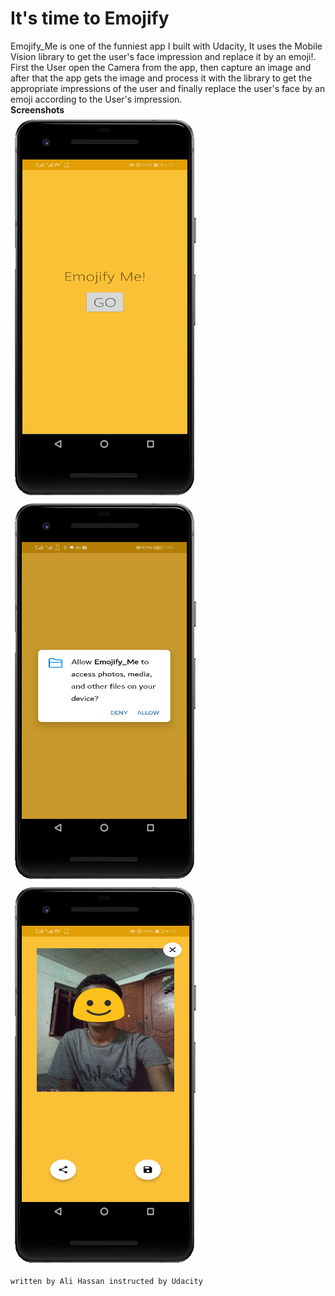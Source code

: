 <h1>It's time to Emojify</h1>
Emojify_Me is one of the funniest app I built with Udacity, It uses the Mobile Vision library
to get the user's face impression and replace it by an emoji!.
First the User open the Camera from the app, then capture an image and after that the app gets the
image and process it with the library to get the appropriate impressions
of the user and finally replace the user's face by an emoji according to the User's impression.
</br>
 <b>Screenshots</b></br>
 <img src="https://github.com/3li-7assan-Dev1712/Emojify_Me/blob/master/emojify_me_1.png" alt="Emojify Me Screenshot">
 <img src="https://github.com/3li-7assan-Dev1712/Emojify_Me/blob/master/emojify_me_2.png" alt="Emojify Me Screenshot">
 <img src="https://github.com/3li-7assan-Dev1712/Emojify_Me/blob/master/emojify_me_3.png" alt="Emojify Me Screenshot"></br>

`written by Ali Hassan instructed by Udacity`